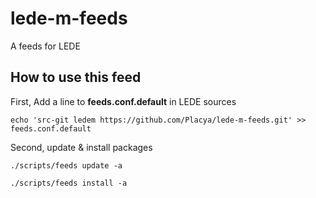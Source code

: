 # lede-m-feeds

A feeds for LEDE

## How to use this feed

First, Add a line to **feeds.conf.default** in LEDE sources

`echo 'src-git ledem https://github.com/Placya/lede-m-feeds.git' >> feeds.conf.default`

Second, update & install packages

`./scripts/feeds update -a`

`./scripts/feeds install -a`


